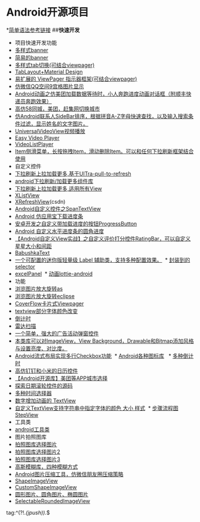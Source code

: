 # Android开源项目
*[简单语法参考链接](http://www.cnblogs.com/hnrainll/p/3514637.html)
##**快速开发**
*  项目快速开发功能
 * [多样式banner](https://github.com/saiwu-bigkoo/Android-ConvenientBanner) 
 * [简易的banner](https://github.com/angeldevil/AutoScrollViewPager)
 * [多样式tab切换(可结合viewpager)](https://github.com/H07000223/FlycoTabLayout)
 * [TabLayout+Material Design](https://github.com/Mike-bel/MDStudySamples)
 * [易扩展的 ViewPager 指示器框架(可结合viewpager)](https://github.com/hackware1993/MagicIndicator)
 * [仿微信QQ空间9宫格图片显示](https://github.com/laobie/NineGridImageView)
 * [Android动画之仿美团加载数据等待时，小人奔跑进度动画对话框（附顺丰快递员奔跑效果）](http://blog.csdn.net/finddreams/article/details/43194799)
 * [高仿58同城，美团，赶集网切换城市](http://download.csdn.net/detail/dmk877/9271919)
 * [仿Android联系人SideBar排序，根据拼音A-Z字母快速查找，以及输入搜索条件过滤，显示姓名的文字图片。](https://github.com/finddreams/SortedContactUI)
 * [UniversalVideoView视频播放](https://github.com/linsea/UniversalVideoView)
 * [Easy Video Player](https://github.com/afollestad/easy-video-player)
 * [VideoListPlayer](https://github.com/waynell/VideoListPlayer)
 * [Item侧滑菜单，长按拖拽Item，滑动删除Item。可以和任何下拉刷新框架结合使用](http://www.jcodecraeer.com/a/opensource/2016/0805/4574.html)
*  自定义控件
  * [下拉刷新上拉加载更多,基于UITra-pull-to-refresh](https://github.com/Chanven/CommonPullToRefresh)
  * [android下拉刷新/加载更多组件库](https://github.com/pengjianbo/LoadingViewFinal)
  * [下拉刷新上拉加载更多,适用所有View](https://github.com/lynnchurch/PullToRefresh)
  * [XListView](https://github.com/Maxwin-z/XListView-Android)
  * [XRefreshView](http://download.csdn.net/detail/footballclub/8848725#comment)(csdn)
  * [Android自定义控件之SpanTextView](http://thinkdevos.net/blog/20160927/android-spantextview)
  * [Android 仿应用宝下载进度条](http://blog.csdn.net/u011102153/article/details/52367206)
  * [安卓开发之自定义带加载进度的按钮ProgressButton](http://blog.csdn.net/cxmscb/article/details/52493475)
  * [Android 自定义水平进度条的圆角进度](http://blog.csdn.net/lv_fq/article/details/51762209)
  * [【Android自定义View实战】之自定义评价打分控件RatingBar，可以自定义星星大小和间距](http://blog.csdn.net/linglongxin24/article/details/52918701)
  * [BabushkaText](https://github.com/quiqueqs/BabushkaText)
  * [一个可配置的迷你版轻量级 Label 辅助类，支持多种配置效果。](https://github.com/yanbober/AvatarLabelView)
  * [封装到的selector](http://www.jianshu.com/p/0f9ed8e733f5)
  * [excelPanel](https://github.com/zhouchaoyuan/excelPanel)
  * [动画lottie-android](https://github.com/airbnb/lottie-android)
*  功能
  * [浏览图片放大旋转as](https://github.com/bm-x/PhotoView)
  * [浏览图片放大旋转eclipse](https://github.com/panhuachao/PhotoViewer)
  * [CoverFlow卡片式Viewpager](https://github.com/moondroid/CoverFlow)
  * [textview部分字体颜色改变](https://github.com/quiqueqs/BabushkaText)
  * [倒计时](http://www.jcodecraeer.com/a/opensource/2015/1016/3586.html)
  * [雷达扫描](http://www.jcodecraeer.com/a/opensource/2015/0925/3514.html)
  * [一个简单，强大的广告活动弹窗控件](https://github.com/yipianfengye/android-adDialog)
  * [本类库可以对ImageView，View Background，Drawable和Bitmap添加风格与设置亮度、对比度。](https://github.com/chengdazhi/StyleImageView)
  * [Android流式布局实现多行Checkbox功能](http://www.jianshu.com/p/3e06bde5a53b)
  * [Android各种图标库](https://github.com/xcltapestry/XCL-Charts)
  * [多种倒计时](https://github.com/iwgang/CountdownView)
  * [高仿钉钉和小米的日历控件](http://www.jianshu.com/p/622fdded4dc9)
  * [【Android开源库】美团等APP城市选择](http://www.jianshu.com/p/b469c6f02754)
  * [探索日期滚轮控件的源码](https://gold.xitu.io/post/5858a8f3b123db00658b1191)
  * [多种时间选择器](https://github.com/JZXiang/TimePickerDialog)
  * [数字增加动画的 TextView](https://github.com/Bakumon/NumberAnimTextView)
  * [自定义TextView支持字符串中指定字体的颜色 大小 样式](http://www.jianshu.com/p/69a7493c22f9)
  * [步骤流程图StepView](https://github.com/zhangxuyang321/StepView)
*  工具类
  * [android工具类](https://github.com/h4de5ing/AndroidCommon)
*  图片拍照图库
 * [拍照图库选择图片](https://github.com/pengjianbo/GalleryFinal) 
 * [拍照图库选择图片2](https://github.com/ioneday/ImageSelector) 
 * [拍照图库选择图片3](https://github.com/lijunguan/AlbumSelector)
 * [高斯模糊库，四种模糊方式](http://www.jcodecraeer.com/a/opensource/2016/0725/4526.html)
 * [Android图片压缩工具，仿微信朋友圈压缩策略](https://github.com/Curzibn/Luban)
 * [ShapeImageView](https://github.com/andyxialm/ShapeImageView)
 * [CustomShapeImageView](https://github.com/MostafaGazar/CustomShapeImageView)
 * [圆形图片、圆角图片、椭圆图片](https://github.com/RaphetS/RoundImageView)
 * [SelectableRoundedImageView](https://github.com/pungrue26/SelectableRoundedImageView)

tag:^(?!.*(jpush)).*$
